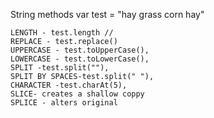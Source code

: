 String methods
    var test = "hay grass corn hay"
    
    LENGTH - test.length //
    REPLACE - test.replace()
    UPPERCASE - test.toUpperCase(),
    LOWERCASE - test.toLowerCase(),
    SPLIT -test.split(""),
    SPLIT BY SPACES-test.split(" "),
    CHARACTER -test.charAt(5),
    SLICE- creates a shallow coppy
    SPLICE - alters original
